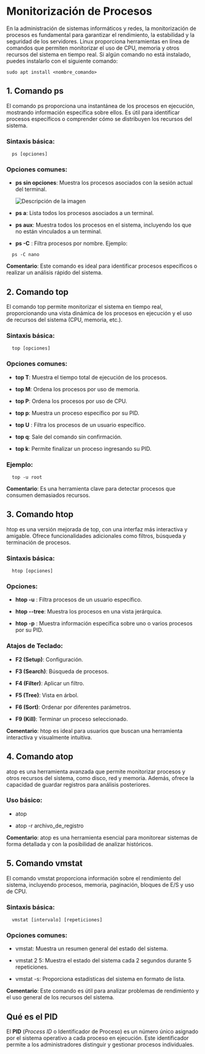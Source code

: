 Monitorización de Procesos
==========================

En la administración de sistemas informáticos y redes, la monitorización de procesos es fundamental para garantizar el rendimiento, la estabilidad y la seguridad de los servidores. Linux proporciona herramientas en línea de comandos que permiten monitorizar el uso de CPU, memoria y otros recursos del sistema en tiempo real. Si algún comando no está instalado, puedes instalarlo con el siguiente comando:

`sudo apt install <nombre_comando>` 

1\. Comando ps
--------------

El comando ps proporciona una instantánea de los procesos en ejecución, mostrando información específica sobre ellos. Es útil para identificar procesos específicos o comprender cómo se distribuyen los recursos del sistema.

### Sintaxis básica:

`   ps [opciones]   `

### Opciones comunes:

*   **ps sin opciones**: Muestra los procesos asociados con la sesión actual del terminal.

      ![Descripción de la imagen](https://github.com/GermanLamela/monitorizacion/imagenes/ps.PNG)
    
*   **ps a**: Lista todos los procesos asociados a un terminal.
    
*   **ps aux**: Muestra todos los procesos en el sistema, incluyendo los que no están vinculados a un terminal.
    
*   **ps -C** : Filtra procesos por nombre. Ejemplo:
    

`   ps -C nano   `

**Comentario**: Este comando es ideal para identificar procesos específicos o realizar un análisis rápido del sistema.

2\. Comando top
---------------

El comando top permite monitorizar el sistema en tiempo real, proporcionando una vista dinámica de los procesos en ejecución y el uso de recursos del sistema (CPU, memoria, etc.).

### Sintaxis básica:

`   top [opciones]   `

### Opciones comunes:

*   **top T**: Muestra el tiempo total de ejecución de los procesos.
    
*   **top M**: Ordena los procesos por uso de memoria.
    
*   **top P**: Ordena los procesos por uso de CPU.
    
*   **top p**: Muestra un proceso específico por su PID.
    
*   **top U** : Filtra los procesos de un usuario específico.
    
*   **top q**: Sale del comando sin confirmación.
    
*   **top k**: Permite finalizar un proceso ingresando su PID.
    

### Ejemplo:

`   top -u root   `

**Comentario**: Es una herramienta clave para detectar procesos que consumen demasiados recursos.

3\. Comando htop
----------------

htop es una versión mejorada de top, con una interfaz más interactiva y amigable. Ofrece funcionalidades adicionales como filtros, búsqueda y terminación de procesos.

### Sintaxis básica:

`   htop [opciones]   `

### Opciones:

*   **htop -u** : Filtra procesos de un usuario específico.
    
*   **htop --tree**: Muestra los procesos en una vista jerárquica.
    
*   **htop -p** : Muestra información específica sobre uno o varios procesos por su PID.
    

### Atajos de Teclado:

*   **F2 (Setup)**: Configuración.
    
*   **F3 (Search)**: Búsqueda de procesos.
    
*   **F4 (Filter)**: Aplicar un filtro.
    
*   **F5 (Tree)**: Vista en árbol.
    
*   **F6 (Sort)**: Ordenar por diferentes parámetros.
    
*   **F9 (Kill)**: Terminar un proceso seleccionado.
    

**Comentario**: htop es ideal para usuarios que buscan una herramienta interactiva y visualmente intuitiva.

4\. Comando atop
----------------

atop es una herramienta avanzada que permite monitorizar procesos y otros recursos del sistema, como disco, red y memoria. Además, ofrece la capacidad de guardar registros para análisis posteriores.

### Uso básico:

*   atop
    
*   atop -r archivo\_de\_registro
    

**Comentario**: atop es una herramienta esencial para monitorear sistemas de forma detallada y con la posibilidad de analizar históricos.

5\. Comando vmstat
------------------

El comando vmstat proporciona información sobre el rendimiento del sistema, incluyendo procesos, memoria, paginación, bloques de E/S y uso de CPU.

### Sintaxis básica:

`   vmstat [intervalo] [repeticiones]   `

### Opciones comunes:

*   vmstat: Muestra un resumen general del estado del sistema.
    
*   vmstat 2 5: Muestra el estado del sistema cada 2 segundos durante 5 repeticiones.
    
*   vmstat -s: Proporciona estadísticas del sistema en formato de lista.
    

**Comentario**: Este comando es útil para analizar problemas de rendimiento y el uso general de los recursos del sistema.

Qué es el PID
-------------

El **PID** (_Process ID_ o Identificador de Proceso) es un número único asignado por el sistema operativo a cada proceso en ejecución. Este identificador permite a los administradores distinguir y gestionar procesos individuales. 


